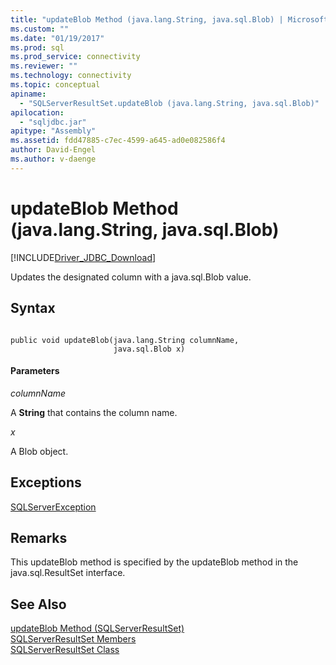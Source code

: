 ```yaml
---
title: "updateBlob Method (java.lang.String, java.sql.Blob) | Microsoft Docs"
ms.custom: ""
ms.date: "01/19/2017"
ms.prod: sql
ms.prod_service: connectivity
ms.reviewer: ""
ms.technology: connectivity
ms.topic: conceptual
apiname: 
  - "SQLServerResultSet.updateBlob (java.lang.String, java.sql.Blob)"
apilocation: 
  - "sqljdbc.jar"
apitype: "Assembly"
ms.assetid: fdd47885-c7ec-4599-a645-ad0e082586f4
author: David-Engel
ms.author: v-daenge
---
```

# updateBlob Method (java.lang.String, java.sql.Blob)
[!INCLUDE[Driver_JDBC_Download](../../../includes/driver_jdbc_download.md)]

  Updates the designated column with a java.sql.Blob value.  
  
## Syntax  
  
```  
  
public void updateBlob(java.lang.String columnName,  
                       java.sql.Blob x)  
```  
  
#### Parameters  
 *columnName*  
  
 A **String** that contains the column name.  
  
 *x*  
  
 A Blob object.  
  
## Exceptions  
 [SQLServerException](../../../connect/jdbc/reference/sqlserverexception-class.md)  
  
## Remarks  
 This updateBlob method is specified by the updateBlob method in the java.sql.ResultSet interface.  
  
## See Also  
 [updateBlob Method &#40;SQLServerResultSet&#41;](../../../connect/jdbc/reference/updateblob-method-sqlserverresultset.md)   
 [SQLServerResultSet Members](../../../connect/jdbc/reference/sqlserverresultset-members.md)   
 [SQLServerResultSet Class](../../../connect/jdbc/reference/sqlserverresultset-class.md)  
  
  
